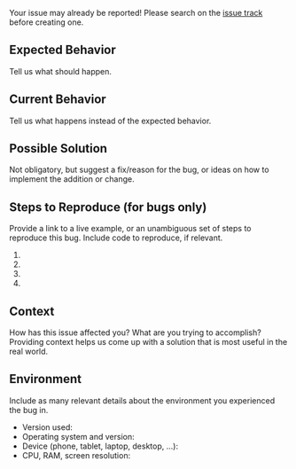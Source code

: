 Your issue may already be reported!
Please search on the [issue track](../) before creating one.

## Expected Behavior

Tell us what should happen.

## Current Behavior

Tell us what happens instead of the expected behavior.

## Possible Solution

Not obligatory, but suggest a fix/reason for the bug,
or ideas on how to implement the addition or change.

## Steps to Reproduce (for bugs only)

Provide a link to a live example, or an unambiguous set of steps to
reproduce this bug. Include code to reproduce, if relevant.

1.
2.
3.
4.

## Context

How has this issue affected you? What are you trying to accomplish?
Providing context helps us come up with a solution that is most useful in the real world.

## Environment

Include as many relevant details about the environment you experienced the bug in.

* Version used: 
* Operating system and version: 
* Device (phone, tablet, laptop, desktop, ...): 
* CPU, RAM, screen resolution: 
